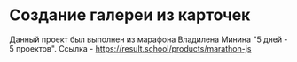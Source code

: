 # Создание галереи из карточек

Данный проект был выполнен из марафона Владилена Минина "5 дней - 5 проектов". Ссылка - https://result.school/products/marathon-js